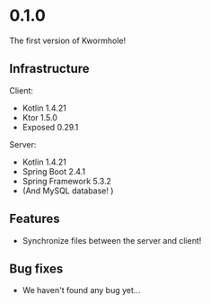 # 0.1.0

The first version of Kwormhole!

## Infrastructure

Client:

- Kotlin 1.4.21
- Ktor 1.5.0
- Exposed 0.29.1

Server:

- Kotlin 1.4.21
- Spring Boot 2.4.1
- Spring Framework 5.3.2
- (And MySQL database! )

## Features

- Synchronize files between the server and client!

## Bug fixes

- We haven't found any bug yet...